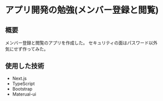 # アプリ開発の勉強(メンバー登録と閲覧)

## 概要

メンバー登録と閲覧のアプリを作成した。
セキュリティの面はパスワード以外気にせず作ってみた。

## 使用した技術

- Next.js
- TypeScript
- Bootstrap
- Materual-ui
